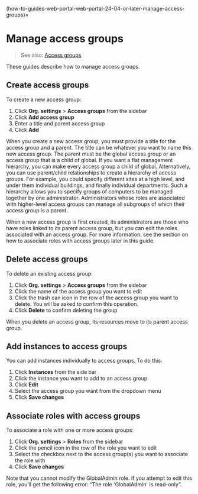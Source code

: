 (how-to-guides-web-portal-web-portal-24-04-or-later-manage-access-groups)=
# Manage access groups

> See also: [Access groups](/docs/explanation/terms/access-groups)

These guides describe how to manage access groups.

## Create access groups

To create a new access group:

1. Click **Org. settings** > **Access groups** from the sidebar
2. Click **Add access group**
3. Enter a title and parent access group
4. Click **Add**

When you create a new access group, you must provide a title for the access group and a parent. The title can be whatever you want to name this new access group. The parent must be the global access group or an access group that is a child of global. If you want a flat management hierarchy, you can make every access group a child of global. Alternatively, you can use parent/child relationships to create a hierarchy of access groups. For example, you could specify different sites at a high level, and under them individual buildings, and finally individual departments. Such a hierarchy allows you to specify groups of computers to be managed together by one administrator. Administrators whose roles are associated with higher-level access groups can manage all subgroups of which their access group is a parent.

When a new access group is first created, its administrators are those who have roles linked to its parent access group, but you can edit the roles associated with an access group. For more information, see the section on how to associate roles with access groups later in this guide.

## Delete access groups

To delete an existing access group:

1. Click **Org. settings** > **Access groups** from the sidebar
2. Click the name of the access group you want to edit
3. Click the trash can icon in the row of the access group you want to delete. You will be asked to confirm this operation.
4. Click **Delete** to confirm deleting the group

When you delete an access group, its resources move to its parent access group.

## Add instances to access groups

You can add instances individually to access groups. To do this:

1. Click **Instances** from the side bar
2. Click the instance you want to add to an access group
3. Click **Edit**
4. Select the access group you want from the dropdown menu
5. Click **Save changes**

## Associate roles with access groups

To associate a role with one or more access groups:

1. Click **Org. settings** > **Roles** from the sidebar
2. Click the pencil icon in the row of the role you want to edit
3. Select the checkbox next to the access group(s) you want to associate the role with
4. Click **Save changes**

Note that you cannot modify the GlobalAdmin role. If you attempt to edit this role, you’ll get the following error: “The role 'GlobalAdmin' is read-only”.


